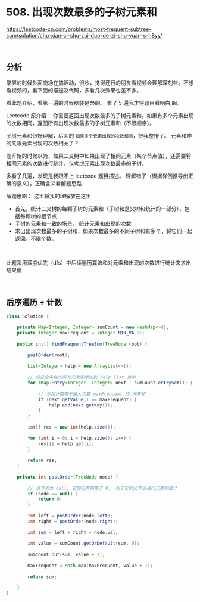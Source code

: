 # 508. 出现次数最多的子树元素和

https://leetcode-cn.com/problems/most-frequent-subtree-sum/solution/chu-xian-ci-shu-zui-duo-de-zi-shu-yuan-s-h8yy/


&nbsp;

## 分析

录屏的时候外面商场在搞活动，很吵，觉得还行的朋友看视频会理解深刻些。不想看视频的，看下面的描述及代码，多看几次效果也差不多。 

看此题介绍，看第一遍的时候脑袋是😳的。 看了 5 遍我才将题目看明白,囧。

Leetcode 原介绍： 你需要返回出现次数最多的子树元素和。如果有多个元素出现的次数相同，返回所有出现次数最多的子树元素和（不限顺序）。

子树元素和很好理解，后面的 `如果多个元素出现的次数相同`，把我整懵了。 元素和咋的又跟元素出现的次数相关了？ 

刚开始的时候以为，如果二叉树中如果出现了相同元素（某个节点值），还需要将相同元素的次数进行统计，仅考虑元素出现次数最多的子树。 

多看了几遍，发现是我跟不上 leetcode 题目描述。 理解错了（根据样例推导出正确的意义），正确含义看解题思路
&nbsp;

解题思路：
这里将我的理解放在这里

- 首先，统计二叉树的每颗子树的元素和（子树和是父树和统计的一部分），包括每颗树的根节点
- 子树的元素和一致的场景， 统计元素和出现的次数
- 求出出现次数最多的子树和，如果次数最多的不同子树和有多个，将它们一起返回，不限个数。 

&nbsp;

此题采用深度优先（dfs）中后续遍历算法和对元素和出现的次数进行统计来求出结果值

&nbsp;

## 后序遍历 + 计数
```java
class Solution {
    
    private Map<Integer, Integer> sumCount = new HashMap<>();
    private Integer maxFrequent = Integer.MIN_VALUE;
    
    public int[] findFrequentTreeSum(TreeNode root) {
        
        postOrder(root);
        
        List<Integer> help = new ArrayList<>();
        
        // 将符合条件的所有元素和添加到 help list 当中
        for (Map.Entry<Integer, Integer> next : sumCount.entrySet()) {
            
            // 添加计数等于最大次数 maxFrequent 的 元素和
            if (next.getValue() == maxFrequent) {
                help.add(next.getKey());
            }
        }
        
        int[] res = new int[help.size()];
        
        for (int i = 0; i < help.size(); i++) {
            res[i] = help.get(i);
        }
        
        return res;
    }
    
    private int postOrder(TreeNode node) {
        
        // 当节点为 null, 它的元素和等于 0， 利于它的父节点进行元素和统计
        if (node == null) {
            return 0;
        }
        
        int left = postOrder(node.left);
        int right = postOrder(node.right);
        
        int sum = left + right + node.val;
        
        int value = sumCount.getOrDefault(sum, 0);
        
        sumCount.put(sum, value + 1);
        
        maxFrequent = Math.max(maxFrequent, value + 1);
        
        return sum;
        
    }
}
```
